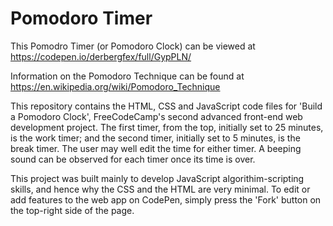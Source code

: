 # Pomodoro Timer

This Pomodro Timer (or Pomodoro Clock) can be viewed at https://codepen.io/derbergfex/full/GypPLN/

Information on the Pomodoro Technique can be found at https://en.wikipedia.org/wiki/Pomodoro_Technique

This repository contains the HTML, CSS and JavaScript code files for 'Build a Pomodoro Clock', FreeCodeCamp's second advanced
front-end web development project. The first timer, from the top, initially set to 25 minutes, is the work timer; and the second timer, initially set to 5 minutes, is the break timer. The user may well edit the time for either timer. A beeping sound can be observed for each timer once its time is over. 

This project was built mainly to develop JavaScript algorithim-scripting skills, and hence
why the CSS and the HTML are very minimal. To edit or add features to the web app on CodePen, simply press the 'Fork' button on the top-right side of the page.
